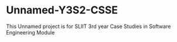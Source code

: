 # Unnamed-Y3S2-CSSE
This Unnamed project is for SLIIT 3rd year Case Studies in Software Engineering Module
